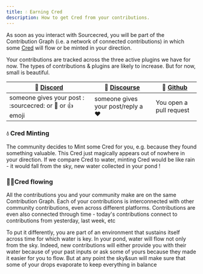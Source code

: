 ```yaml
---
title: 💧 Earning Cred
description: How to get Cred from your contributions.
---
```


As soon as you interact with Sourcecred, you will be part of the Contribution Graph (i.e. a network of connected contributions) in which some [Cred] will flow or be minted in your direction. 


Your contributions are tracked across the three active plugins we have for now. The types of contributions & plugins are likely to increase. But for now, small is beautiful.


| 💬 [Discord] | 🧵 [Discourse] | 🦠 [Github]|
| -- | -- | -- |
|someone gives your post : :sourcecred:  or :100: or :+1: emoji | someone gives your post/reply a :heart: | You open a pull request  |




### 💧 Cred Minting
The community decides to Mint some Cred for you, e.g. because they found something valuable. This Cred just magically appears out of nowhere in your direction. If we compare Cred to water, minting Cred would be like rain - it would fall from the sky, new water collected in your pond !



### 🏄🏾Cred flowing
All the contributions you and your community make are on the same Contribution Graph. Each of your contributions is interconnected with other community contributions, even across different platforms. Contributions are even also connected through time - today's contributions connect to contributions from yesterday, last week, etc

To put it differently, you are part of an environment that sustains itself across time for which water is key. In your pond, water will flow not only from the sky. Indeed, new contributions will either provide you with their water because of your past inputs or ask some of yours because they made it easier for you to flow. But at any point the sky&sun will make sure that some of your drops evaporate to keep everything in balance

[cred]: cred.md
[Discord]: https://discord.gg/XVFwCm
[Discourse]: https://discourse.sourcecred.io/
[Github]: https://github.com/sourcecred/sourcecred


